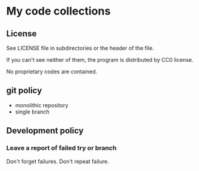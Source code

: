 # My code collections

## License
See LICENSE file in subdirectories or the header of the file.

If you can't see neither of them, the program is distributed by CC0 license.

No proprietary codes are contained.

## git policy
- monolithic repository
- single branch

## Development policy
### Leave a report of failed try or branch
Don't forget failures. Don't repeat failure.
